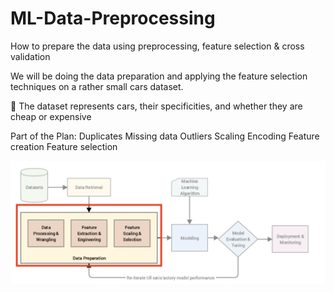 # ML-Data-Preprocessing
How to prepare the data using preprocessing, feature selection &amp; cross validation

We will be doing the data preparation and applying the feature selection techniques on a rather small cars dataset.

🚗 The dataset represents cars, their specificities, and whether they are cheap or expensive

Part of the Plan:
Duplicates
Missing data
Outliers
Scaling
Encoding
Feature creation
Feature selection

![Screenshot](poc.png)
